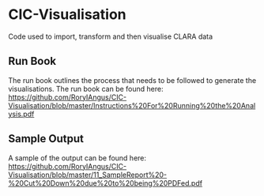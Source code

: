 # CIC-Visualisation
Code used to import, transform and then visualise CLARA data

## Run Book
The run book outlines the process that needs to be followed to generate the visualisations. The run book can be found here:
https://github.com/RoryIAngus/CIC-Visualisation/blob/master/Instructions%20For%20Running%20the%20Analysis.pdf

## Sample Output
A sample of the output can be found here:
https://github.com/RoryIAngus/CIC-Visualisation/blob/master/11_SampleReport%20-%20Cut%20Down%20due%20to%20being%20PDFed.pdf
